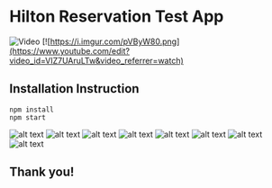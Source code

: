 
# Hilton Reservation Test App 
![Video](https://www.youtube.com/edit?video_id=VIZ7UAruLTw&video_referrer=watch)
[![https://i.imgur.com/pVByW80.png](https://www.youtube.com/edit?video_id=VIZ7UAruLTw&video_referrer=watch)

## Installation Instruction
    npm install
    npm start

![alt text](https://image.ibb.co/cX8pfe/image8.jpg)
![alt text](https://image.ibb.co/hXWxYz/image7.jpg)
![alt text](https://image.ibb.co/hVpvLe/image6.jpg)
![alt text](https://image.ibb.co/nAzZDz/image5.jpg)
![alt text](https://image.ibb.co/gt4qmK/image4.jpg)
![alt text](https://image.ibb.co/jqqKfe/image3.jpg)
![alt text](https://image.ibb.co/fXXMtz/image2.jpg)
![alt text](https://image.ibb.co/kd4HYz/image1.jpg)

## Thank you!
